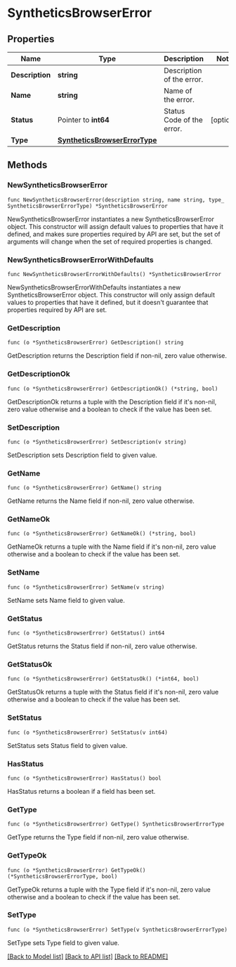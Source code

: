 # SyntheticsBrowserError

## Properties

| Name            | Type                                                            | Description               | Notes      |
| --------------- | --------------------------------------------------------------- | ------------------------- | ---------- |
| **Description** | **string**                                                      | Description of the error. |
| **Name**        | **string**                                                      | Name of the error.        |
| **Status**      | Pointer to **int64**                                            | Status Code of the error. | [optional] |
| **Type**        | [**SyntheticsBrowserErrorType**](SyntheticsBrowserErrorType.md) |                           |

## Methods

### NewSyntheticsBrowserError

`func NewSyntheticsBrowserError(description string, name string, type_ SyntheticsBrowserErrorType) *SyntheticsBrowserError`

NewSyntheticsBrowserError instantiates a new SyntheticsBrowserError object.
This constructor will assign default values to properties that have it defined,
and makes sure properties required by API are set, but the set of arguments
will change when the set of required properties is changed.

### NewSyntheticsBrowserErrorWithDefaults

`func NewSyntheticsBrowserErrorWithDefaults() *SyntheticsBrowserError`

NewSyntheticsBrowserErrorWithDefaults instantiates a new SyntheticsBrowserError object.
This constructor will only assign default values to properties that have it defined,
but it doesn't guarantee that properties required by API are set.

### GetDescription

`func (o *SyntheticsBrowserError) GetDescription() string`

GetDescription returns the Description field if non-nil, zero value otherwise.

### GetDescriptionOk

`func (o *SyntheticsBrowserError) GetDescriptionOk() (*string, bool)`

GetDescriptionOk returns a tuple with the Description field if it's non-nil, zero value otherwise
and a boolean to check if the value has been set.

### SetDescription

`func (o *SyntheticsBrowserError) SetDescription(v string)`

SetDescription sets Description field to given value.

### GetName

`func (o *SyntheticsBrowserError) GetName() string`

GetName returns the Name field if non-nil, zero value otherwise.

### GetNameOk

`func (o *SyntheticsBrowserError) GetNameOk() (*string, bool)`

GetNameOk returns a tuple with the Name field if it's non-nil, zero value otherwise
and a boolean to check if the value has been set.

### SetName

`func (o *SyntheticsBrowserError) SetName(v string)`

SetName sets Name field to given value.

### GetStatus

`func (o *SyntheticsBrowserError) GetStatus() int64`

GetStatus returns the Status field if non-nil, zero value otherwise.

### GetStatusOk

`func (o *SyntheticsBrowserError) GetStatusOk() (*int64, bool)`

GetStatusOk returns a tuple with the Status field if it's non-nil, zero value otherwise
and a boolean to check if the value has been set.

### SetStatus

`func (o *SyntheticsBrowserError) SetStatus(v int64)`

SetStatus sets Status field to given value.

### HasStatus

`func (o *SyntheticsBrowserError) HasStatus() bool`

HasStatus returns a boolean if a field has been set.

### GetType

`func (o *SyntheticsBrowserError) GetType() SyntheticsBrowserErrorType`

GetType returns the Type field if non-nil, zero value otherwise.

### GetTypeOk

`func (o *SyntheticsBrowserError) GetTypeOk() (*SyntheticsBrowserErrorType, bool)`

GetTypeOk returns a tuple with the Type field if it's non-nil, zero value otherwise
and a boolean to check if the value has been set.

### SetType

`func (o *SyntheticsBrowserError) SetType(v SyntheticsBrowserErrorType)`

SetType sets Type field to given value.

[[Back to Model list]](../README.md#documentation-for-models) [[Back to API list]](../README.md#documentation-for-api-endpoints) [[Back to README]](../README.md)
